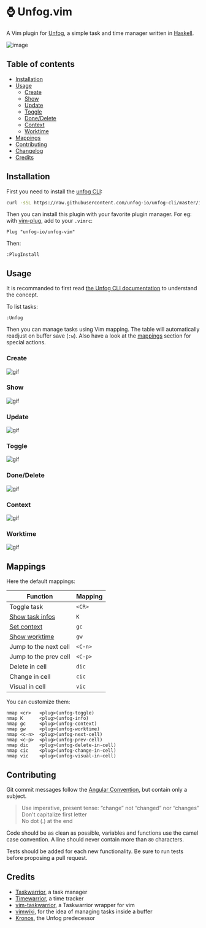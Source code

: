 # ⌚ Unfog.vim

A Vim plugin for [Unfog](https://github.com/unfog-io/unfog-cli), a simple task
and time manager written in [Haskell](https://www.haskell.org).

![image](https://user-images.githubusercontent.com/10437171/69494189-cd56a380-0eb8-11ea-9b9c-b7a441d6e941.png)

## Table of contents

  * [Installation](#installation)
  * [Usage](#usage)
    * [Create](#create)
    * [Show](#show)
    * [Update](#update)
    * [Toggle](#toggle)
    * [Done/Delete](#donedelete)
    * [Context](#context)
    * [Worktime](#worktime)
  * [Mappings](#mappings)
  * [Contributing](#contributing)
  * [Changelog](https://github.com/unfog-io/unfog-vim/blob/master/CHANGELOG.md#changelog)
  * [Credits](#credits)

## Installation

First you need to install the [unfog
CLI](https://github.com/unfog-io/unfog-cli#installation):

```bash
curl -sSL https://raw.githubusercontent.com/unfog-io/unfog-cli/master/install.sh | sh
```

Then you can install this plugin with your favorite plugin manager. For eg:
with [vim-plug](https://github.com/junegunn/vim-plug), add to your `.vimrc`:

```viml
Plug "unfog-io/unfog-vim"
```

Then:

```viml
:PlugInstall
```

## Usage

It is recommanded to first read [the Unfog CLI
documentation](https://github.com/unfog-io/unfog-cli#usage) to understand the
concept.

To list tasks:

```viml
:Unfog
```

Then you can manage tasks using Vim mapping. The table will automatically
readjust on buffer save (`:w`). Also have a look at the [mappings](#mappings)
section for special actions.

### Create

![gif](https://user-images.githubusercontent.com/10437171/69496343-8d4fea80-0ed1-11ea-8dc0-bea520390104.gif)

### Show

![gif](https://user-images.githubusercontent.com/10437171/69496439-84134d80-0ed2-11ea-9737-64e4ac11c88c.gif)

### Update

![gif](https://user-images.githubusercontent.com/10437171/69496694-069d0c80-0ed5-11ea-8d54-9c06aeaead4c.gif)

### Toggle

![gif](https://user-images.githubusercontent.com/10437171/69496733-6a273a00-0ed5-11ea-85a3-8afdde52511c.gif)

### Done/Delete

![gif](https://user-images.githubusercontent.com/10437171/69496764-b8d4d400-0ed5-11ea-97fb-d8799f961c62.gif)

### Context

![gif](https://user-images.githubusercontent.com/10437171/69496799-444e6500-0ed6-11ea-95f8-32a72c86bcbd.gif)

### Worktime

![gif](https://user-images.githubusercontent.com/10437171/69496824-91cad200-0ed6-11ea-9da5-b21b6c1f3390.gif)

## Mappings

Here the default mappings:

| Function | Mapping |
| --- | --- |
| Toggle task | `<CR>` |
| [Show task infos](#show) | `K` |
| [Set context](#context) | `gc` |
| [Show worktime](#worktime) | `gw` |
| Jump to the next cell | `<C-n>` |
| Jump to the prev cell | `<C-p>` |
| Delete in cell | `dic` |
| Change in cell | `cic` |
| Visual in cell | `vic` |

You can customize them:

```vim
nmap <cr>   <plug>(unfog-toggle)
nmap K      <plug>(unfog-info)
nmap gc     <plug>(unfog-context)
nmap gw     <plug>(unfog-worktime)
nmap <c-n>  <plug>(unfog-next-cell)
nmap <c-p>  <plug>(unfog-prev-cell)
nmap dic    <plug>(unfog-delete-in-cell)
nmap cic    <plug>(unfog-change-in-cell)
nmap vic    <plug>(unfog-visual-in-cell)
```

## Contributing

Git commit messages follow the [Angular
Convention](https://gist.github.com/stephenparish/9941e89d80e2bc58a153), but
contain only a subject.

  > Use imperative, present tense: “change” not “changed” nor
  > “changes”<br>Don't capitalize first letter<br>No dot (.) at the end

Code should be as clean as possible, variables and functions use the camel case
convention. A line should never contain more than `80` characters.

Tests should be added for each new functionality. Be sure to run tests before
proposing a pull request.

## Credits

- [Taskwarrior](https://taskwarrior.org), a task manager
- [Timewarrior](https://taskwarrior.org/docs/timewarrior), a time tracker
- [vim-taskwarrior](https://github.com/blindFS/vim-taskwarrior), a Taskwarrior wrapper for vim
- [vimwiki](https://github.com/vimwiki/vimwiki), for the idea of managing tasks inside a buffer
- [Kronos](https://github.com/soywod/kronos.vim), the Unfog predecessor
